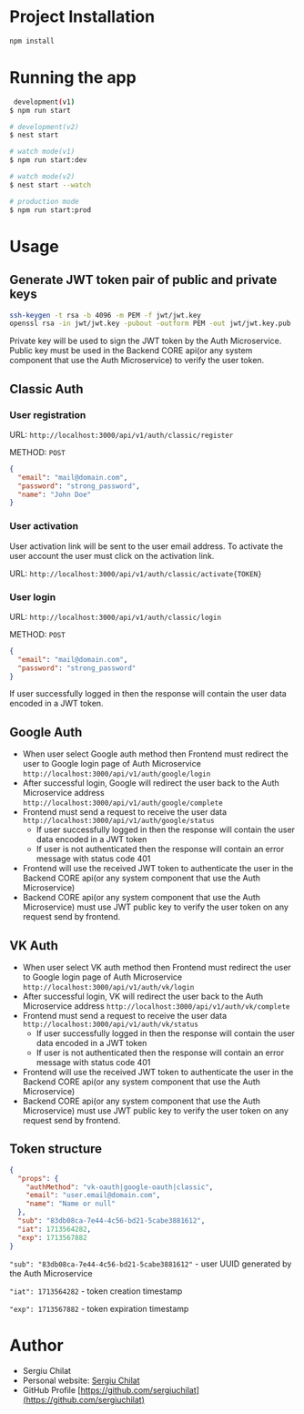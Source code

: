 # Project Installation
```bash
npm install
```

# Running the app
```bash
 development(v1)
$ npm run start

# development(v2)
$ nest start

# watch mode(v1)
$ npm run start:dev

# watch mode(v2)
$ nest start --watch

# production mode
$ npm run start:prod
```

# Usage
## Generate JWT token pair of public and private keys
```bash
ssh-keygen -t rsa -b 4096 -m PEM -f jwt/jwt.key
openssl rsa -in jwt/jwt.key -pubout -outform PEM -out jwt/jwt.key.pub
```
Private key will be used to sign the JWT token by the Auth Microservice.
Public key must be used in the Backend CORE api(or any system component that use the Auth Microservice) to verify the user token.

## Classic Auth
### User registration
URL: `http://localhost:3000/api/v1/auth/classic/register`

METHOD: `POST`

```json
{
  "email": "mail@domain.com",
  "password": "strong_password",
  "name": "John Doe"
}
```

### User activation
User activation link will be sent to the user email address. To activate the user account the user must click on the activation link.

URL: `http://localhost:3000/api/v1/auth/classic/activate{TOKEN}`

### User login
URL: `http://localhost:3000/api/v1/auth/classic/login`

METHOD: `POST`

```json
{
  "email": "mail@domain.com",
  "password": "strong_password"
}
```
If user successfully logged in then the response will contain the user data encoded in a JWT token.

## Google Auth
- When user select Google auth method then Frontend must redirect the user to Google login page of Auth Microservice ``http://localhost:3000/api/v1/auth/google/login``
- After successful login, Google will redirect the user back to the Auth Microservice address ``http://localhost:3000/api/v1/auth/google/complete``
- Frontend must send a request to receive the user data ``http://localhost:3000/api/v1/auth/google/status``
  - If user successfully logged in then the response will contain the user data encoded in a JWT token
  - If user is not authenticated then the response will contain an error message with status code 401
- Frontend will use the received JWT token to authenticate the user in the Backend CORE api(or any system component that use the Auth Microservice)
- Backend CORE api(or any system component that use the Auth Microservice) must use JWT public key to verify the user token on any request send by frontend.

## VK Auth
- When user select VK auth method then Frontend must redirect the user to Google login page of Auth Microservice ``http://localhost:3000/api/v1/auth/vk/login``
- After successful login, VK will redirect the user back to the Auth Microservice address ``http://localhost:3000/api/v1/auth/vk/complete``
- Frontend must send a request to receive the user data ``http://localhost:3000/api/v1/auth/vk/status``
    - If user successfully logged in then the response will contain the user data encoded in a JWT token
    - If user is not authenticated then the response will contain an error message with status code 401
- Frontend will use the received JWT token to authenticate the user in the Backend CORE api(or any system component that use the Auth Microservice)
- Backend CORE api(or any system component that use the Auth Microservice) must use JWT public key to verify the user token on any request send by frontend.

## Token structure
```json
{
  "props": {
    "authMethod": "vk-oauth|google-oauth|classic",
    "email": "user.email@domain.com",
    "name": "Name or null"
  },
  "sub": "83db08ca-7e44-4c56-bd21-5cabe3881612",
  "iat": 1713564282,
  "exp": 1713567882
}
```
`"sub": "83db08ca-7e44-4c56-bd21-5cabe3881612"` - user UUID generated by the Auth Microservice

`"iat": 1713564282` - token creation timestamp

`"exp": 1713567882` - token expiration timestamp


# Author
- Sergiu Chilat
- Personal website: [Sergiu Chilat](https://sergiu.live)
- GitHub Profile [https://github.com/sergiuchilat](https://github.com/sergiuchilat)

